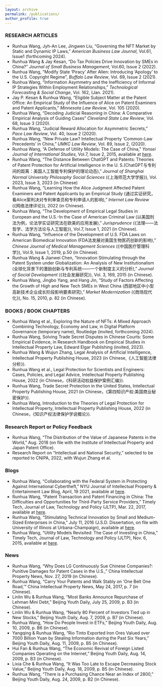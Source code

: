 ```yaml
---
layout: archive
permalink: /publications/
author_profile: true
---
```


### RESEARCH ARTICLES
* Runhua Wang, Jyh-An Lee, Jingwen Liu, “Governing the NFT Market by Static and Dynamic IP Laws,” <i>American Business Law Journal</i>, Vol.61, Issue1 (forthcoming 2024).
* Runhua Wang & Jay Kesan, “Do Tax Policies Drive Innovation by SMEs in China?” <i>Journal of Small Business Management</i>, Vol.60, Issue 2 (2022).
* Runhua Wang, “Modify State ‘Piracy’ After Allen: Introducing ‘Apology’ to the U.S. Copyright Regime”, <i>Buffalo Law Review</i>, Vol. 69, Issue 2 (2021). 
* Runhua Wang, “Information Asymmetry and the Inefficiency of Informal IP Strategies Within Employment Relationships,” <i>Technological Forecasting & Social Change</i>, Vol. 162, (Jan. 2021).
* Jay P. Kesan & Runhua Wang, “Eligible Subject Matter at the Patent Office: An Empirical Study of the Influence of Alice on Patent Examiners and Patent Applicants,” <i>Minnesota Law Review</i>, Vol. 105 (2020).
* Runhua Wang, “Decoding Judicial Reasoning in China: A Comparative Empirical Analysis of Guiding Cases” <i>Cleveland State Law Review</i>, Vol. 68, Issue 3 (2020).
* Runhua Wang, “Judicial Reward Allocation for Asymmetric Secrets,” <i>Pace Law Review</i>, Vol. 40, Issue 2 (2020).
* Runhua Wang, “New Private Law? Intellectual Property ‘Common-Law Precedents’ in China,” <i>UMKC Law Review</i>, Vol. 89, Issue 2, (2020).
* Runhua Wang, “A Defense of Utility Models: The Case of China,” <i>Yonsei Journal of International Studies</i>, Vol.7, Issue 2, 2015, available at [here](http://theyonseijournal.com/wp-content/uploads/2015/07/Wang-Utility-Models.pdf). 
* Runhua Wang, “The Distance Between ChatGPT and Patents: Theories of Patent Protection for Artificial Intelligence in the U. S.(ChatGPT与专利间的距离：美国人工智能专利保护的理论动态),” <i>Journal of Shanghai Normal University Philosophy Social Sciences</i> (《上海师范大学学报》), Vol. 2023, Issue 3, 2023 (in Chinese)
* Runhua Wang, “Learning How the Alice Judgment Affected Patent Examiners and Patent Applicants by an Empirical Study (通过实证研究，看Alice案判决对专利审查员和专利申请人的影响),” <i>Internet Law Review</i> (《网络法律评论》), 2022 (in Chinese).
* Runhua Wang, “The Development of Empirical Legal Studies in European and the U.S.-In the Case of American Criminal Law (以美国刑法为例，论法学实证研究法在欧美的应用发展),”<i> Jurisprudence</i> (《法理——法哲学、法学方法论与人工智能》), Vol.7, Issue 1, 2021 (in Chinese).
* Runhua Wang, “Influence of the Development of U.S. FDA Laws on American Biomedical Innovation (FDA法发展对美国生物医药创新的影响),” <i>Chinese Journal of Medical Management Sciences</i> (《中国医疗管理科学》), Vol.9, Issue 1, 2019, p.50 (in Chinese). 
* Runhua Wang & Jianwei Chen, “Innovation Stimulating through the Patent System under Globalization: An Analysis of New Institutionalism (全球化背景下的激励创新与专利系统——一个新制度主义的分析),” <i>Journal of Social Development</i> (《社会发展研究》), Vol. 3, 169, 2015 (in Chinese).
* Runhua Wang, Jingbo Yang, and Hang Jin, “Study of Factors Affecting the Growth of High and New Tech SMEs in West China (西部地区中小型高新技术企业成长阶段影响要素研究),” <i>Market Modernization</i> (《商场现代化》), No. 15, 2010, p. 82 (in Chinese).

### BOOKS / BOOK CHAPTERS
* Runhua Wang et al., Exploring the Nature of NFTs: A Mixed Approach Combining Technology, Economy and Law, in Digital Platform Governance (temporary name), Routledge (invited, forthcoming 2024).
* Runhua Wang, Solving Trade Secret Disputes in Chinese Courts: Some Empirical Evidence, in Research Handbook on Empirical Studies in Intellectual Property Law, Edward Elgar Publishing (invited, 2023).
* Runhua Wang & Wujun Zhang, Legal Analysis of Artificial Intelligence, Intellectual Property Publishing House, 2023 (in Chinese,《人工智能法律分析》).
* Runhua Wang et al., Legal Protection for Scientists and Engineers: Cases, Policies, and Legal Advice, Intellectual Property Publishing House, 2022 (in Chinese，《科研活动权益保护案例汇编》).
* Runhua Wang, Trade Secret Protection in the United States, Intellectual Property Publishing House, 2021 (in Chinese，《第四知识产权:美国商业秘密保护》).
* Runhua Wang, Introduction to the Theories of Legal Protection for Intellectual Property, Intellectual Property Publishing House, 2022 (in Chinese，《知识产权法律保护学说概论》).

### Research Report or Policy Feedback
* Runhua Wang, “The Distribution of the Value of Japanese Patents in the World,” Aug. 2018 (on file with the Institute of Intellectual Property and Japan Patent Office).
* Research Report on “Intellectual and National Security,” selected to be reported to CNIPA, 2022, 
with Wujun Zhang et al.

### Blogs
* Runhua Wang, “Collaborating with the Federal System in Protecting Against International 
Cybertheft,” NYU Journal of Intellectual Property & Entertainment Law Blog, April, 19 2021,
available at [here](https://blog.jipel.law.nyu.edu/2021/04/collaborating-with-the-federal-system-in-protecting-against-international-cybertheft/).
* Runhua Wang, “Patent Transaction and Patent Financing in China: The Difficulties and Opportunities 
for Third-Party Service Providers,” Timely Tech, Journal of Law, Technology and Policy (JLTP), Mar. 22, 2017, available at
[here](http://illinoisjltp.com/timelytech/patent-transaction-and-patent-financing-in-china-the-difficulties-andopportunities-for-third-party-service-providers/).
* Runhua Wang, “Stimulating Technical Innovation by Small and Medium-Sized Enterprises in China,” 
July 11, 2016 (J.S.D. Dissertation, on file with University of Illinois at Urbana-Champaign), available at [here](https://www.ideals.illinois.edu/handle/2142/92906). 
* Runhua Wang, “Utility Models Revisited: The Case of Investing in China,” Timely Tech, Journal of 
Law, Technology and Policy (JLTP), Nov. 6, 2015, available at [here](http://illinoisjltp.com/timelytech/utility-models-revisited-the-case-of-investing-in-china/).

### News
* Runhua Wang, “Why Does LG Continuously Sue Chinese Companies?: Punitive Damages for Patent Cases in the U.S.,” China Intellectual Property News, Nov. 27, 2019 (in Chinese).
* Runhua Wang, “Carry Your Patents and Walk Stably on ‘One Belt One Road,’” China Intellectual Property News, May 24, 2017, p. 7 (in Chinese).
* Linlin Wu & Runhua Wang, “Most Banks Announce Repurchase of Lehman Mini Debt,” Beijing Youth Daily, July 25, 2009, p. B3 (in Chinese).
* Linlin Wu & Runhua Wang, “Nearly 80 Percent of Investors Tied up in New Stocks,” Beijing Youth Daily, Aug. 7, 2009, p. B7 (in Chinese).
* Runhua Wang, “How Do People Invest in ETFs,” Beijing Youth Daily, Aug. 10, 2009, p. B6 (in
Chinese).
* Yangqing & Runhua Wang, “Rio Tinto Exported Iron Ores Valued over 7000 Billion Yuan by 
Stealing Information during the Past Six Years,” Beijing Youth Daily, Aug. 11, 2009, p. B5 (in
Chinese).
* Hui Fan & Runhua Wang, “The Economic Revival of Foreign Listed Companies Operating on the 
Internet,” Beijing Youth Daily, Aug. 14, 2009, p. B3 (in Chinese).
* Lixia Che & Runhua Wang, “It Was Too Late to Escape Decreasing Stock Value,” Beijing Youth 
Daily, Aug. 18, 2009, p. B5 (in Chinese).
* Runhua Wang, “There is a Purchasing Chance Near an Index of 2800,” Beijing Youth Daily, Aug. 24, 2009, p. B2 (in Chinese).